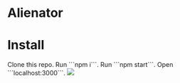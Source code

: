 # Alienator

<h1>Install</h1>
Clone this repo.
Run ```npm i```.
Run ```npm start```.
Open ```localhost:3000```.

<img src="https://www.dropbox.com/s/r6w0xb4rsgdw9wp/Klassen%20Diagram.jpg?dl=1"/>

